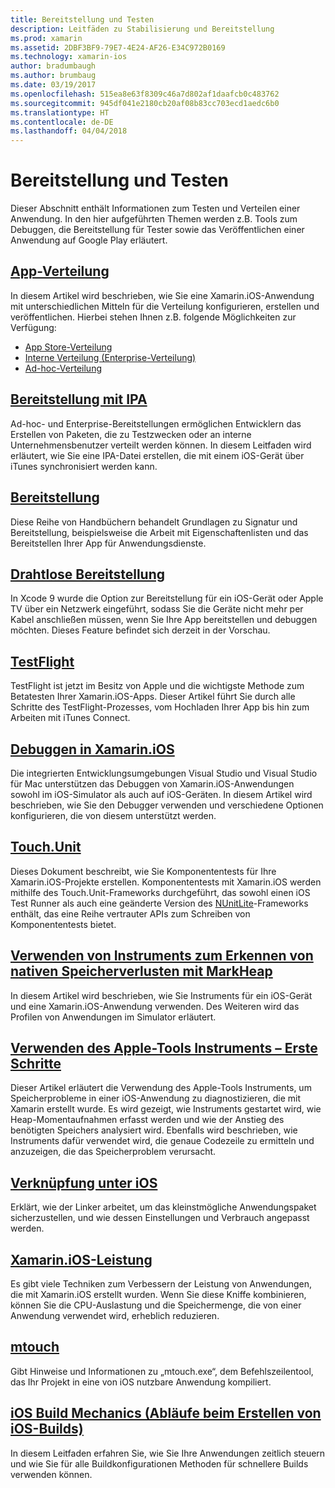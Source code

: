 ```yaml
---
title: Bereitstellung und Testen
description: Leitfäden zu Stabilisierung und Bereitstellung
ms.prod: xamarin
ms.assetid: 2DBF3BF9-79E7-4E24-AF26-E34C972B0169
ms.technology: xamarin-ios
author: bradumbaugh
ms.author: brumbaug
ms.date: 03/19/2017
ms.openlocfilehash: 515ea8e63f8309c46a7d802af1daafcb0c483762
ms.sourcegitcommit: 945df041e2180cb20af08b83cc703ecd1aedc6b0
ms.translationtype: HT
ms.contentlocale: de-DE
ms.lasthandoff: 04/04/2018
---
```

# <a name="deployment-and-testing"></a>Bereitstellung und Testen

Dieser Abschnitt enthält Informationen zum Testen und Verteilen einer Anwendung. In den hier aufgeführten Themen werden z.B. Tools zum Debuggen, die Bereitstellung für Tester sowie das Veröffentlichen einer Anwendung auf Google Play erläutert.


##  <a name="app-distributioniosdeploy-testapp-distributionindexmd"></a>[App-Verteilung](~/ios/deploy-test/app-distribution/index.md)

In diesem Artikel wird beschrieben, wie Sie eine Xamarin.iOS-Anwendung mit unterschiedlichen Mitteln für die Verteilung konfigurieren, erstellen und veröffentlichen. Hierbei stehen Ihnen z.B. folgende Möglichkeiten zur Verfügung:

- [App Store-Verteilung](~/ios/deploy-test/app-distribution/app-store-distribution/index.md)
- [Interne Verteilung (Enterprise-Verteilung)](~/ios/deploy-test/app-distribution/in-house-distribution.md)
- [Ad-hoc-Verteilung](~/ios/deploy-test/app-distribution/ad-hoc-distribution.md)

##  <a name="ipa-deploymentiosdeploy-testapp-distributionipa-supportmd"></a>[Bereitstellung mit IPA](~/ios/deploy-test/app-distribution/ipa-support.md)

Ad-hoc- und Enterprise-Bereitstellungen ermöglichen Entwicklern das Erstellen von Paketen, die zu Testzwecken oder an interne Unternehmensbenutzer verteilt werden können. In diesem Leitfaden wird erläutert, wie Sie eine IPA-Datei erstellen, die mit einem iOS-Gerät über iTunes synchronisiert werden kann.

## <a name="provisioningprovisioningindexmd"></a>[Bereitstellung](provisioning/index.md)

Diese Reihe von Handbüchern behandelt Grundlagen zu Signatur und Bereitstellung, beispielsweise die Arbeit mit Eigenschaftenlisten und das Bereitstellen Ihrer App für Anwendungsdienste. 

## <a name="wireless-deploymentwireless-deploymentmd"></a>[Drahtlose Bereitstellung](wireless-deployment.md)

 In Xcode 9 wurde die Option zur Bereitstellung für ein iOS-Gerät oder Apple TV über ein Netzwerk eingeführt, sodass Sie die Geräte nicht mehr per Kabel anschließen müssen, wenn Sie Ihre App bereitstellen und debuggen möchten. Dieses Feature befindet sich derzeit in der Vorschau.

##  <a name="testflightiosdeploy-testtestflightmd"></a>[TestFlight](~/ios/deploy-test/testflight.md)

TestFlight ist jetzt im Besitz von Apple und die wichtigste Methode zum Betatesten Ihrer Xamarin.iOS-Apps. Dieser Artikel führt Sie durch alle Schritte des TestFlight-Prozesses, vom Hochladen Ihrer App bis hin zum Arbeiten mit iTunes Connect.

##  <a name="debugging-in-xamariniosiosdeploy-testdebugging-in-xamarin-iosmd"></a>[Debuggen in Xamarin.iOS](~/ios/deploy-test/debugging-in-xamarin-ios.md)

Die integrierten Entwicklungsumgebungen Visual Studio und Visual Studio für Mac unterstützen das Debuggen von Xamarin.iOS-Anwendungen sowohl im iOS-Simulator als auch auf iOS-Geräten. In diesem Artikel wird beschrieben, wie Sie den Debugger verwenden und verschiedene Optionen konfigurieren, die von diesem unterstützt werden.


##  <a name="touchunitiosdeploy-testtouchunitmd"></a>[Touch.Unit](~/ios/deploy-test/touch.unit.md)

Dieses Dokument beschreibt, wie Sie Komponententests für Ihre Xamarin.iOS-Projekte erstellen.
Komponententests mit Xamarin.iOS werden mithilfe des Touch.Unit-Frameworks durchgeführt, das sowohl einen iOS Test Runner als auch eine geänderte Version des [NUnitLite](http://www.nunitlite.com/)-Frameworks enthält, das eine Reihe vertrauter APIs zum Schreiben von Komponententests bietet.



##  <a name="using-instruments-to-detect-native-leaks-using-markheapiosdeploy-testusing-instruments-to-detect-native-leaks-using-markheapmd"></a>[Verwenden von Instruments zum Erkennen von nativen Speicherverlusten mit MarkHeap](~/ios/deploy-test/using-instruments-to-detect-native-leaks-using-markheap.md)

In diesem Artikel wird beschrieben, wie Sie Instruments für ein iOS-Gerät und eine Xamarin.iOS-Anwendung verwenden. Des Weiteren wird das Profilen von Anwendungen im Simulator erläutert.



##  <a name="walkthrough---using-apples-instrument-tooliosdeploy-testwalkthrough-apples-instrumentmd"></a>[Verwenden des Apple-Tools Instruments – Erste Schritte](~/ios/deploy-test/walkthrough-apples-instrument.md)

Dieser Artikel erläutert die Verwendung des Apple-Tools Instruments, um Speicherprobleme in einer iOS-Anwendung zu diagnostizieren, die mit Xamarin erstellt wurde. Es wird gezeigt, wie Instruments gestartet wird, wie Heap-Momentaufnahmen erfasst werden und wie der Anstieg des benötigten Speichers analysiert wird. Ebenfalls wird beschrieben, wie Instruments dafür verwendet wird, die genaue Codezeile zu ermitteln und anzuzeigen, die das Speicherproblem verursacht.

##  <a name="linking-on-ioslinkermd"></a>[Verknüpfung unter iOS](linker.md)

Erklärt, wie der Linker arbeitet, um das kleinstmögliche Anwendungspaket sicherzustellen, und wie dessen Einstellungen und Verbrauch angepasst werden.

##  <a name="xamarinios-performanceperformancemd"></a>[Xamarin.iOS-Leistung](performance.md)

Es gibt viele Techniken zum Verbessern der Leistung von Anwendungen, die mit Xamarin.iOS erstellt wurden. Wenn Sie diese Kniffe kombinieren, können Sie die CPU-Auslastung und die Speichermenge, die von einer Anwendung verwendet wird, erheblich reduzieren.

##  <a name="mtouchmtouchmd"></a>[mtouch](mtouch.md)

Gibt Hinweise und Informationen zu „mtouch.exe“, dem Befehlszeilentool, das Ihr Projekt in eine von iOS nutzbare Anwendung kompiliert.

## <a name="ios-build-mechanicsios-build-mechanicsmd"></a>[iOS Build Mechanics (Abläufe beim Erstellen von iOS-Builds)](ios-build-mechanics.md)

In diesem Leitfaden erfahren Sie, wie Sie Ihre Anwendungen zeitlich steuern und wie Sie für alle Buildkonfigurationen Methoden für schnellere Builds verwenden können.